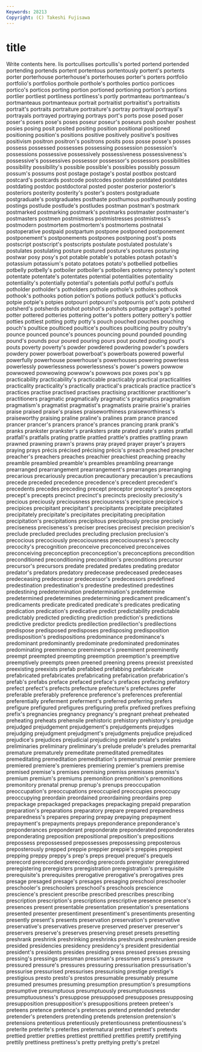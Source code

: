 ```yaml
---
Keywords: 28213 
Copyright: (C) Takeshi Fujisawa
---
```


# title

Write contents here.
lis portcullises portcullis's ported portend portended portending
portends portent portentous portentously portent's portents porter porterhouse porterhouse's porterhouses
porter's porters portfolio portfolio's portfolios porthole porthole's portholes portico porticoes
portico's porticos porting portion portioned portioning portion's portions portlier portliest
portliness portliness's portly portmanteau portmanteau's portmanteaus portmanteaux portrait portraitist portraitist's
portraitists portrait's portraits portraiture portraiture's portray portrayal portrayal's portrayals portrayed
portraying portrays port's ports pose posed poser poser's posers pose's
poses poseur poseur's poseurs posh posher poshest posies posing posit
posited positing position positional positioned positioning position's positions positive positively
positive's positives positivism positron positron's positrons posits poss posse posse's
posses possess possessed possesses possessing possession possession's possessions possessive possessively
possessiveness possessiveness's possessive's possessives possessor possessor's possessors possibilities possibility possibility's
possible possible's possibles possibly possum possum's possums post postage postage's
postal postbox postcard postcard's postcards postcode postcodes postdate postdated postdates
postdating postdoc postdoctoral posted poster posterior posterior's posteriors posterity posterity's
poster's posters postgraduate postgraduate's postgraduates posthaste posthumous posthumously posting postings
postlude postlude's postludes postman postman's postmark postmarked postmarking postmark's postmarks
postmaster postmaster's postmasters postmen postmistress postmistresses postmistress's postmodern postmortem postmortem's
postmortems postnatal postoperative postpaid postpartum postpone postponed postponement postponement's postponements
postpones postponing post's posts postscript postscript's postscripts postulate postulated postulate's
postulates postulating posture postured posture's postures posturing postwar posy posy's
pot potable potable's potables potash potash's potassium potassium's potato potatoes
potato's potbellied potbellies potbelly potbelly's potboiler potboiler's potboilers potency potency's
potent potentate potentate's potentates potential potentialities potentiality potentiality's potentially potential's
potentials potful potful's potfuls potholder potholder's potholders pothole pothole's potholes
pothook pothook's pothooks potion potion's potions potluck potluck's potlucks potpie
potpie's potpies potpourri potpourri's potpourris pot's pots potsherd potsherd's potsherds
potshot potshot's potshots pottage pottage's potted potter pottered potteries pottering
potter's potters pottery pottery's pottier potties pottiest potting potty potty's
pouch pouched pouches pouching pouch's poultice poulticed poultice's poultices poulticing
poultry poultry's pounce pounced pounce's pounces pouncing pound pounded pounding
pound's pounds pour poured pouring pours pout pouted pouting pout's
pouts poverty poverty's powder powdered powdering powder's powders powdery power
powerboat powerboat's powerboats powered powerful powerfully powerhouse powerhouse's powerhouses powering
powerless powerlessly powerlessness powerlessness's power's powers powwow powwowed powwowing powwow's
powwows pox poxes pox's pp practicability practicability's practicable practicably practical
practicalities practicality practicality's practically practical's practicals practice practice's practices practise
practised practises practising practitioner practitioner's practitioners pragmatic pragmatically pragmatic's pragmatics
pragmatism pragmatism's pragmatist pragmatist's pragmatists prairie prairie's prairies praise praised
praise's praises praiseworthiness praiseworthiness's praiseworthy praising praline praline's pralines pram
prance pranced prancer prancer's prancers prance's prances prancing prank prank's
pranks prankster prankster's pranksters prate prated prate's prates pratfall pratfall's
pratfalls prating prattle prattled prattle's prattles prattling prawn prawned prawning
prawn's prawns pray prayed prayer prayer's prayers praying prays précis
précised précising précis's preach preached preacher preacher's preachers preaches preachier
preachiest preaching preachy preamble preambled preamble's preambles preambling prearrange prearranged
prearrangement prearrangement's prearranges prearranging precarious precariously precaution precautionary precaution's precautions
precede preceded precedence precedence's precedent precedent's precedents precedes preceding precept
preceptor preceptor's preceptors precept's precepts precinct precinct's precincts preciosity preciosity's
precious preciously preciousness preciousness's precipice precipice's precipices precipitant precipitant's precipitants
precipitate precipitated precipitately precipitate's precipitates precipitating precipitation precipitation's precipitations precipitous
precipitously precise precisely preciseness preciseness's preciser precises precisest precision precision's
preclude precluded precludes precluding preclusion preclusion's precocious precociously precociousness precociousness's
precocity precocity's precognition preconceive preconceived preconceives preconceiving preconception preconception's preconceptions
precondition preconditioned preconditioning precondition's preconditions precursor precursor's precursors predate predated
predates predating predator predator's predators predatory predecease predeceased predeceases predeceasing
predecessor predecessor's predecessors predefined predestination predestination's predestine predestined predestines predestining
predetermination predetermination's predetermine predetermined predetermines predetermining predicament predicament's predicaments predicate
predicated predicate's predicates predicating predication predication's predicative predict predictability predictable
predictably predicted predicting prediction prediction's predictions predictive predictor predicts predilection
predilection's predilections predispose predisposed predisposes predisposing predisposition predisposition's predispositions predominance
predominance's predominant predominantly predominate predominated predominates predominating preeminence preeminence's preeminent
preeminently preempt preempted preempting preemption preemption's preemptive preemptively preempts preen
preened preening preens preexist preexisted preexisting preexists prefab prefabbed prefabbing
prefabricate prefabricated prefabricates prefabricating prefabrication prefabrication's prefab's prefabs preface prefaced
preface's prefaces prefacing prefatory prefect prefect's prefects prefecture prefecture's prefectures
prefer preferable preferably preference preference's preferences preferential preferentially preferment preferment's
preferred preferring prefers prefigure prefigured prefigures prefiguring prefix prefixed prefixes
prefixing prefix's pregnancies pregnancy pregnancy's pregnant preheat preheated preheating preheats
prehensile prehistoric prehistory prehistory's prejudge prejudged prejudgement prejudgement's prejudgements prejudges
prejudging prejudgment prejudgment's prejudgments prejudice prejudiced prejudice's prejudices prejudicial prejudicing
prelate prelate's prelates preliminaries preliminary preliminary's prelude prelude's preludes premarital
premature prematurely premeditate premeditated premeditates premeditating premeditation premeditation's premenstrual premier
premiere premiered premiere's premieres premiering premier's premiers premise premised premise's
premises premising premiss premisses premiss's premium premium's premiums premonition premonition's
premonitions premonitory prenatal prenup prenup's prenups preoccupation preoccupation's preoccupations preoccupied
preoccupies preoccupy preoccupying preordain preordained preordaining preordains prep prepackage prepackaged
prepackages prepackaging prepaid preparation preparation's preparations preparatory prepare prepared preparedness
preparedness's prepares preparing prepay prepaying prepayment prepayment's prepayments prepays preponderance
preponderance's preponderances preponderant preponderate preponderated preponderates preponderating preposition prepositional preposition's
prepositions prepossess prepossessed prepossesses prepossessing preposterous preposterously prepped preppie preppier
preppie's preppies preppiest prepping preppy preppy's prep's preps prequel prequel's
prequels prerecord prerecorded prerecording prerecords preregister preregistered preregistering preregisters preregistration
preregistration's prerequisite prerequisite's prerequisites prerogative prerogative's prerogatives pres presage presaged
presage's presages presaging preschool preschooler preschooler's preschoolers preschool's preschools prescience
prescience's prescient prescribe prescribed prescribes prescribing prescription prescription's prescriptions prescriptive
presence presence's presences present presentable presentation presentation's presentations presented presenter
presentiment presentiment's presentiments presenting presently present's presents preservation preservation's preservative
preservative's preservatives preserve preserved preserver preserver's preservers preserve's preserves preserving
preset presets presetting preshrank preshrink preshrinking preshrinks preshrunk preshrunken preside
presided presidencies presidency presidency's president presidential president's presidents presides presiding
press pressed presses pressing pressing's pressings pressman pressman's pressmen press's
pressure pressured pressure's pressures pressuring pressurisation pressurisation's pressurise pressurised pressurises
pressurising prestige prestige's prestigious presto presto's prestos presumable presumably presume
presumed presumes presuming presumption presumption's presumptions presumptive presumptuous presumptuously presumptuousness
presumptuousness's presuppose presupposed presupposes presupposing presupposition presupposition's presuppositions preteen preteen's
preteens pretence pretence's pretences pretend pretended pretender pretender's pretenders pretending
pretends pretension pretension's pretensions pretentious pretentiously pretentiousness pretentiousness's preterite preterite's
preterites preternatural pretext pretext's pretexts prettied prettier pretties prettiest prettified
prettifies prettify prettifying prettily prettiness prettiness's pretty prettying pretty's pretzel
